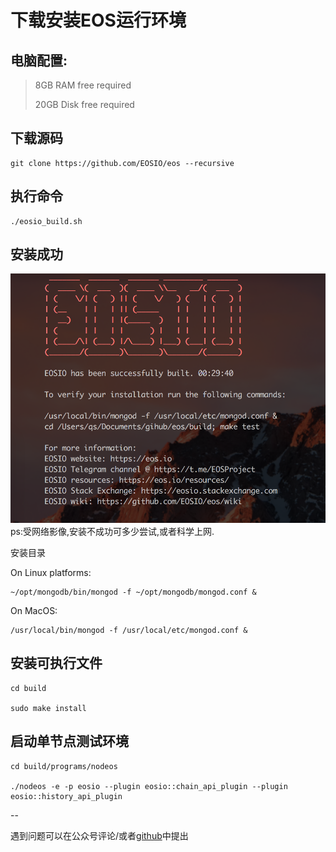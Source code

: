 # 下载安装EOS运行环境

## 电脑配置:

>8GB RAM free required
>
>20GB Disk free required

## 下载源码
```
git clone https://github.com/EOSIO/eos --recursive
```
## 执行命令
```
./eosio_build.sh
```
## 安装成功

![](./success.png)
ps:受网络影像,安装不成功可多少尝试,或者科学上网.

安装目录

On Linux platforms:

```
~/opt/mongodb/bin/mongod -f ~/opt/mongodb/mongod.conf &
```
On MacOS:

```
/usr/local/bin/mongod -f /usr/local/etc/mongod.conf &
```

## 安装可执行文件
```	
cd build

sudo make install
```

## 启动单节点测试环境
```
cd build/programs/nodeos

./nodeos -e -p eosio --plugin eosio::chain_api_plugin --plugin eosio::history_api_plugin 
```

-- 

遇到问题可以在公众号评论/或者[github](https://github.com/qs-lll/EosGuide)中提出
